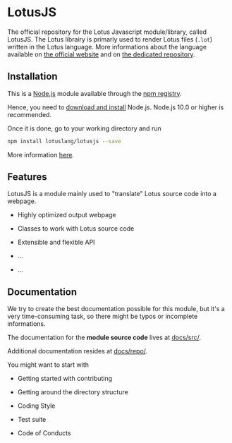 # LotusJS

The official repository for the Lotus Javascript module/library, called LotusJS. The Lotus librairy is primarly used to render Lotus files (`.lot`) written in the Lotus language. More informations about the language available on [the official website](lotuslang.com) and on [the dedicated repository](https://github.com/lotuslang/lotuslang).



## Installation

This is a [Node.js](nodejs.org) module available through the [npm registry](npmjs.com).

Hence, you need to [download and install](https://nodejs.org/en/download/) Node.js. Node.js 10.0 or higher is recommended. 

Once it is done, go to your working directory and run 

```bash
npm install lotuslang/lotusjs --save
```

More information [here](https://lotuslang.com/installation).



## Features

LotusJS is a module mainly used to "translate" Lotus source code  into a webpage.

- Highly optimized output webpage

- Classes to work with Lotus source code

- Extensible and flexible API

- ...

- ...



## Documentation

We try to create the best documentation possible for this module, but it's a very time-consuming task, so there might be typos or incomplete informations. 



The documentation for the **module source code** lives at [docs/src/](https://github.com/lotuslang/lotusjs/tree/master/docs/src/).



Additional documentation resides at [docs/repo/](https://github.com/lotuslang/lotusjs/tree/master/docs). 

You might want to start with

- Getting started with contributing

- Getting around the directory structure

- Coding Style

- Test suite

- Code of Conducts






